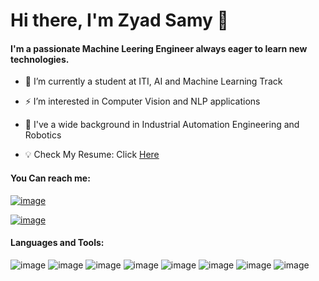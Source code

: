 # Hi there, I'm Zyad Samy  👋

#### I'm a passionate Machine Leering Engineer always eager to learn new technologies. 

- 🔭 I’m currently a student at ITI, AI and Machine Learning Track


- ⚡ I’m interested in Computer Vision and NLP applications


- 📖 I've a wide background in Industrial Automation Engineering and Robotics


- 💡 Check My Resume: Click [Here](https://drive.google.com/file/d/1X89Uw_AByfAYwQZ4pup50-IeJjFzjj3Z/view?usp=sharing)


#### You Can reach me:


[![image](https://github.com/ZyadSamy96/ZyadSamy96/assets/94635686/24c3e53e-2bd9-4b9a-a9c9-c12831304f6f)](https://www.linkedin.com/in/zyad-samy-b2b4b4191/)               

[![image](https://github.com/ZyadSamy96/ZyadSamy96/assets/94635686/c821e46e-7094-43a7-ae87-936089f08ab1)](zyad.samy.096@gmail.com)
 

#### Languages and Tools: 

![image](https://github.com/ZyadSamy96/ZyadSamy96/assets/94635686/66c810f5-288c-4178-8aee-dd8676b6703e) ![image](https://github.com/ZyadSamy96/ZyadSamy96/assets/94635686/9e88b32a-76fa-4ec6-bc49-75bd8eb69d0f) ![image](https://github.com/ZyadSamy96/ZyadSamy96/assets/94635686/a4bc6ae1-5a77-411c-ac56-a79f7425979a) ![image](https://github.com/ZyadSamy96/ZyadSamy96/assets/94635686/a1a120f2-c18b-4d9e-bf56-177024b1fce1) ![image](https://github.com/ZyadSamy96/ZyadSamy96/assets/94635686/28dada79-3a57-494e-aff2-dbd1ce80350b) ![image](https://github.com/ZyadSamy96/ZyadSamy96/assets/94635686/ef072b0d-f812-40bc-8a36-5b2082387bd5) ![image](https://github.com/ZyadSamy96/ZyadSamy96/assets/94635686/c0f1f63d-8f8d-4a2f-8a0b-78aeef873084) ![image](https://github.com/ZyadSamy96/ZyadSamy96/assets/94635686/907cfe0c-87e3-424c-ad9a-dc4d5cc3e84c)








